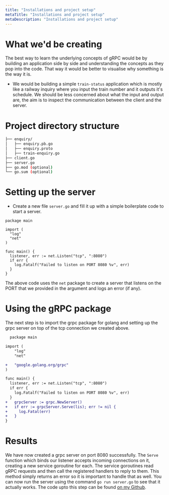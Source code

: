 ```yaml
---
title: "Installations and project setup"
metaTitle: "Installations and project setup"
metaDescription: "Installations and project setup"
---
```


# What we'd be creating
The best way to learn the underlying concepts of gRPC would be by building an application side by side and understanding the concepts as they pop into the code. That way it would be better to visualise why something is the way it is.

- We would be building a simple `train-status` application which is mostly like a railway inquiry where you input the train number and it outputs it's schedule. We should be less concerned about
what the input and output are, the aim is to inspect the communication between the client and the server.

# Project directory structure
```bash
├── enquiry/
│   ├── enquiry.pb.go
│   ├── enquiry.proto
│   ├── train-enquiry.go
├── client.go
├── server.go
├── go.mod (optional)
└── go.sum (optional)
```

# Setting up the server

- Create a new file `server.go` and fill it up with a simple boilerplate code to start a server.

```golang
package main

import (
  "log"
  "net"
)

func main() {
  listener, err := net.Listen("tcp", ":8080")
  if err {
    log.Fatalf("Failed to listen on PORT 8080 %v", err)
  }
}
```
The above code uses the `net` package to create a server that listens on the PORT that we provided in the argument and logs an error (if any).

# Using the gRPC package
The next step is to import the grpc package for golang and setting up the grpc server on top of the tcp connection we created above.
```diff
  package main

import (
	"log"
	"net"

+	"google.golang.org/grpc"
)

func main() {
  listener, err := net.Listen("tcp", ":8080")
  if err {
    log.Fatalf("Failed to listen on PORT 8080 %v", err)
  }
+	grpcServer := grpc.NewServer()
+	if err := grpcServer.Serve(lis); err != nil {
+	  log.Fatal(err)
+	}
}
```

# Results

We have now created a grpc server on port 8080 successfully. The `Serve` function which binds our listener accepts incoming connections on it, creating a new service goroutine for each. The service goroutines read gRPC requests and then call the registered handlers to reply to them. This method simply returns an error so it is important to handle that as well. You can now run the server using the command `go run server.go` to see that it actually works. The code upto this step can be
found [on my Github](https://github.com/aquibbaig/train-status-grpc/tree/792c760750610925977b65d1557b15bdaa8d2ca1).

<!-- ## Live Editing example

```javascript react-live=true
<button className={'btn btn-default'}>Change my text</button>
``` -->
